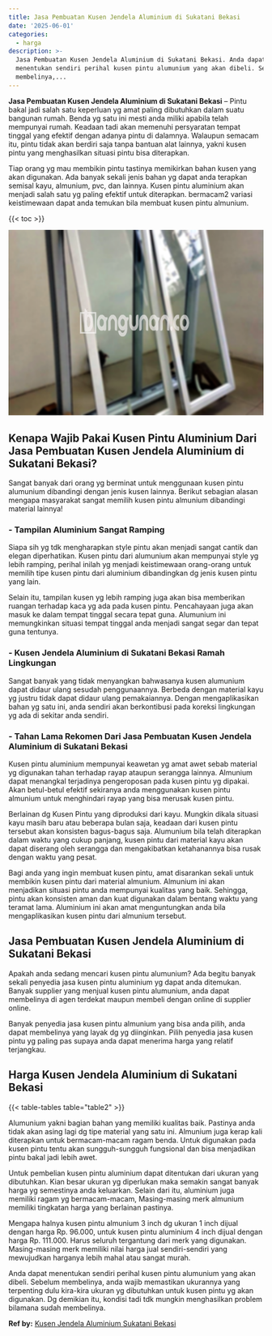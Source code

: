 ```yaml
---
title: Jasa Pembuatan Kusen Jendela Aluminium di Sukatani Bekasi
date: '2025-06-01'
categories:
  - harga
description: >-
  Jasa Pembuatan Kusen Jendela Aluminium di Sukatani Bekasi. Anda dapat
  menentukan sendiri perihal kusen pintu alumunium yang akan dibeli. Sebelum
  membelinya,...
---
```


**Jasa Pembuatan Kusen Jendela Aluminium di Sukatani Bekasi** – Pintu bakal jadi salah satu keperluan yg amat paling dibutuhkan dalam suatu bangunan rumah. Benda yg satu ini mesti anda miliki apabila telah mempunyai rumah. Keadaan tadi akan memenuhi persyaratan tempat tinggal yang efektif dengan adanya pintu di dalamnya. Walaupun semacam itu, pintu tidak akan berdiri saja tanpa bantuan alat lainnya, yakni kusen pintu yang menghasilkan situasi pintu bisa diterapkan.

Tiap orang yg mau membikin pintu tastinya memikirkan bahan kusen yang akan digunakan. Ada banyak sekali jenis bahan yg dapat anda terapkan semisal kayu, almunium, pvc, dan lainnya. Kusen pintu aluminium akan menjadi salah satu yg paling efektif untuk diterapkan. bermacam2 variasi keistimewaan dapat anda temukan bila membuat kusen pintu almunium.

{{< toc >}}

![Jasa Pembuatan Kusen Jendela Aluminium di Sukatani Bekasi](/images/harga-kusen-jendela-alumunium-22.png)

## Kenapa Wajib Pakai Kusen Pintu Aluminium Dari Jasa Pembuatan Kusen Jendela Aluminium di Sukatani Bekasi?

Sangat banyak dari orang yg berminat untuk menggunaan kusen pintu alumunium dibandingi dengan jenis kusen lainnya. Berikut sebagian alasan mengapa masyarakat sangat memilih kusen pintu almunium dibandingi material lainnya!

### \- Tampilan Aluminium Sangat Ramping

Siapa sih yg tdk mengharapkan style pintu akan menjadi sangat cantik dan elegan diperhatikan. Kusen pintu dari alumunium akan mempunyai style yg lebih ramping, perihal inilah yg menjadi keistimewaan orang-orang untuk memilih tipe kusen pintu dari aluminium dibandingkan dg jenis kusen pintu yang lain.

Selain itu, tampilan kusen yg lebih ramping juga akan bisa memberikan ruangan terhadap kaca yg ada pada kusen pintu. Pencahayaan juga akan masuk ke dalam tempat tinggal secara tepat guna. Alumunium ini memungkinkan situasi tempat tinggal anda menjadi sangat segar dan tepat guna tentunya.

### \- Kusen Jendela Aluminium di Sukatani Bekasi Ramah Lingkungan

Sangat banyak yang tidak menyangkan bahwasanya kusen alumunium dapat didaur ulang sesudah penggunaannya. Berbeda dengan material kayu yg justru tidak dapat didaur ulang pemakaiannya. Dengan mengaplikasikan bahan yg satu ini, anda sendiri akan berkontibusi pada koreksi lingkungan yg ada di sekitar anda sendiri.

### \- Tahan Lama Rekomen Dari Jasa Pembuatan Kusen Jendela Aluminium di Sukatani Bekasi

Kusen pintu aluminium mempunyai keawetan yg amat awet sebab material yg digunakan tahan terhadap rayap ataupun serangga lainnya. Almunium dapat menangkal terjadinya pengeroposan pada kusen pintu yg dipakai. Akan betul-betul efektif sekiranya anda menggunakan kusen pintu almunium untuk menghindari rayap yang bisa merusak kusen pintu.

Berlainan dg Kusen Pintu yang diproduksi dari kayu. Mungkin dikala situasi kayu masih baru atau beberapa bulan saja, keadaan dari kusen pintu tersebut akan konsisten bagus-bagus saja. Alumunium bila telah diterapkan dalam waktu yang cukup panjang, kusen pintu dari material kayu akan dapat diserang oleh serangga dan mengakibatkan ketahanannya bisa rusak dengan waktu yang pesat.

Bagi anda yang ingin membuat kusen pintu, amat disarankan sekali untuk membikin kusen pintu dari material almunium. Almunium ini akan menjadikan situasi pintu anda mempunyai kualitas yang baik. Sehingga, pintu akan konsisten aman dan kuat digunakan dalam bentang waktu yang teramat lama. Aluminium ini akan amat menguntungkan anda bila mengaplikasikan kusen pintu dari almunium tersebut.

## Jasa Pembuatan Kusen Jendela Aluminium di Sukatani Bekasi

Apakah anda sedang mencari kusen pintu alumunium? Ada begitu banyak sekali penyedia jasa kusen pintu aluminium yg dapat anda ditemukan. Banyak supplier yang menjual kusen pintu alumunium, anda dapat membelinya di agen terdekat maupun membeli dengan online di supplier online.

Banyak penyedia jasa kusen pintu almunium yang bisa anda pilih, anda dapat membelinya yang layak dg yg diinginkan. Pilih penyedia jasa kusen pintu yg paling pas supaya anda dapat menerima harga yang relatif terjangkau.

## Harga Kusen Jendela Aluminium di Sukatani Bekasi

{{< table-tables table="table2" >}}

Alumunium yakni bagian bahan yang memiliki kualitas baik. Pastinya anda tidak akan asing lagi dg tipe material yang satu ini. Almunium juga kerap kali diterapkan untuk bermacam-macam ragam benda. Untuk digunakan pada kusen pintu tentu akan sungguh-sungguh fungsional dan bisa menjadikan pintu bakal jadi lebih awet.

Untuk pembelian kusen pintu aluminium dapat ditentukan dari ukuran yang dibutuhkan. Kian besar ukuran yg diperlukan maka semakin sangat banyak harga yg semestinya anda keluarkan. Selain dari itu, aluminium juga memiliki ragam yg bermacam-macam, Masing-masing merk almunium memiliki tingkatan harga yang berlainan pastinya.

Mengapa halnya kusen pintu almunium 3 inch dg ukuran 1 inch dijual dengan harga Rp. 96.000, untuk kusen pintu aluminium 4 inch dijual dengan harga Rp. 111.000. Harus seluruh tergantung dari merk yang digunakan. Masing-masing merk memiliki nilai harga jual sendiri-sendiri yang mewujudkan harganya lebih mahal atau sangat murah.

Anda dapat menentukan sendiri perihal kusen pintu alumunium yang akan dibeli. Sebelum membelinya, anda wajib memastikan ukurannya yang terpenting dulu kira-kira ukuran yg dibutuhkan untuk kusen pintu yg akan digunakan. Dg demikian itu, kondisi tadi tdk mungkin menghasilkan problem bilamana sudah membelinya.

**Ref by:** [Kusen Jendela Aluminium Sukatani Bekasi](https://id.wikipedia.org/wiki/Kusen)
